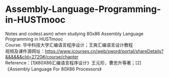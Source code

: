 # Assembly-Language-Programming-in-HUSTmooc
Notes and codes(.asm) when studying 80x86 Assembly Language Programming in HUSTmooc         
Course: 华中科技大学汇编语言程序设计；王爽汇编语言设计教程   
视频及课件源网址：https://www.icourses.cn/web/sword/portal/shareDetails?&&&&&&cId=2720#/course/chapter        
Reference：[1]《80X86汇编语言程序设计》王元珍，曹忠升等著；[2]《Assembly Language For 80X86 Processors》 
